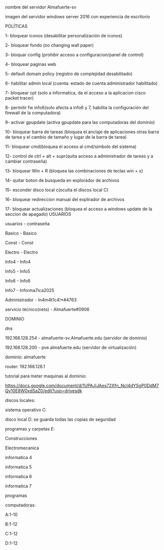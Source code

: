 nombre del servidor 
Almafuerte-sv



imagen del servidor 
windows server 2016 con experiencia de escritorio 

POLÍTICAS 

1- bloquear iconos (desabilitar personalización de iconos)

2- bloquear fondo (no changing wall paper)

3- bloquar config (prohibir acceso a configuracion/panel de control)

4- bloquear paginas web

5- default domain policy (registro de complejidad desabilitado)

6- habilitar admin local (cuenta: estado de cuenta administrador habilitado)

7- bloquear cpt (solo a informatica, da el acceso a la aplicacion cisco packet tracer)

8- permitir fw  info6(solo afecta a info6 y 7, habilita la configuración del firewall de la computadora)

9- activar gpupdate (activa gpupdate para las computadoras del dominio)

10- bloquear barra de tareas (bloquea el anclaje de aplicaciones otras barra de tarea y el cambio de tamaño y lugar de la barra de tarea)

11- bloquear cmd(bloquea el acceso al cmd/simbolo del sistema)

12- control de ctrl + alt + supr(quita acceso a administrador de tareas y a cambiar contraseña)

13- bloquear Win + R (bloquea las combinaciones de teclas win + x)

14- quitar boton de busqueda en explorador de archivos

15- esconder disco local c(oculta el discos local C)

16- bloquear redireccion manual del explirador de archivos 

17- bloquear actualizaciones (bloquea el acceso a windows update de la seccion de apagado)
USUARIOS

usuarios - contraseña

Basico - Basico

Const - Const

Electro - Electro

Info4 - Info4

Info5 - Info5

Info6 - Info6

Info7 - Informa7ica2025

Administrador - In4m4t1c4!*#4763

servicio técnico(nets) - Almafuerte#0906


DOMINIO

dns 

192.168.128.254 - almafuerte-sv.Almafuerte.edu 
(servidor de dominio)

192.168.128.200 - pve.almafuerte.edu 
(servidor de virtualización)

dominio: almafuerte

router: 192.168.128.1



tutorial para meter maquinas al dominio:

https://docs.google.com/document/d/1UPAJjJAes72Xfn_NcI4dYSgP0DdM7Qy10E8W0xdSaZ0/edit?usp=drivesdk



discos locales:

sistema operativo C:

disco local D: se guarda todas las copias de seguridad 

programas y carpetas E:

Construcciones 

Electromecanica 

informatica 4

informatica 5

informatica 6

informatica 7

programas 


computadoras:

A:1-10

B:1-12

C:1-12

D:1-12

